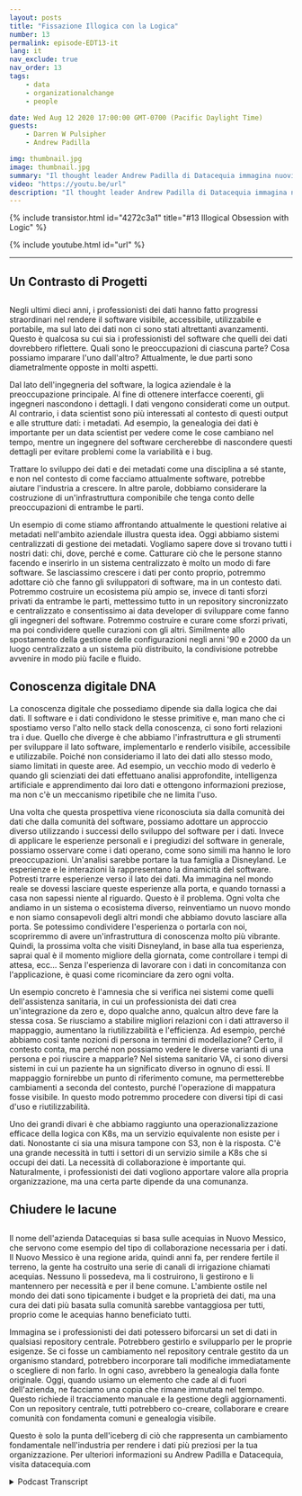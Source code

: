 ```yaml
---
layout: posts
title: "Fissazione Illogica con la Logica"
number: 13
permalink: episode-EDT13-it
lang: it
nav_exclude: true
nav_order: 13
tags:
    - data
    - organizationalchange
    - people

date: Wed Aug 12 2020 17:00:00 GMT-0700 (Pacific Daylight Time)
guests:
    - Darren W Pulsipher
    - Andrew Padilla

img: thumbnail.jpg
image: thumbnail.jpg
summary: "Il thought leader Andrew Padilla di Datacequia immagina nuovi sviluppi nella gestione dei dati e nella collaborazione che consentirebbero ai dati di avanzare come il software in termini di visibilità, accessibilità, usabilità e portabilità. Egli illustra come un'infrastruttura componibile potrebbe affrontare le preoccupazioni degli ingegneri del software e dei data scientist."
video: "https://youtu.be/url"
description: "Il thought leader Andrew Padilla di Datacequia immagina nuovi sviluppi nella gestione dei dati e nella collaborazione che consentirebbero ai dati di avanzare come il software in termini di visibilità, accessibilità, usabilità e portabilità. Egli illustra come un'infrastruttura componibile potrebbe affrontare le preoccupazioni degli ingegneri del software e dei data scientist."
---
```


<div>
{% include transistor.html id="4272c3a1" title="#13 Illogical Obsession with Logic" %}

{% include youtube.html id="url" %}
</div>

---

## Un Contrasto di Progetti <h2>

Negli ultimi dieci anni, i professionisti dei dati hanno fatto progressi straordinari nel rendere il software visibile, accessibile, utilizzabile e portabile, ma sul lato dei dati non ci sono stati altrettanti avanzamenti. Questo è qualcosa su cui sia i professionisti del software che quelli dei dati dovrebbero riflettere. Quali sono le preoccupazioni di ciascuna parte? Cosa possiamo imparare l'uno dall'altro? Attualmente, le due parti sono diametralmente opposte in molti aspetti.

Dal lato dell'ingegneria del software, la logica aziendale è la preoccupazione principale. Al fine di ottenere interfacce coerenti, gli ingegneri nascondono i dettagli. I dati vengono considerati come un output. Al contrario, i data scientist sono più interessati al contesto di questi output e alle strutture dati: i metadati. Ad esempio, la genealogia dei dati è importante per un data scientist per vedere come le cose cambiano nel tempo, mentre un ingegnere del software cercherebbe di nascondere questi dettagli per evitare problemi come la variabilità e i bug.

Trattare lo sviluppo dei dati e dei metadati come una disciplina a sé stante, e non nel contesto di come facciamo attualmente software, potrebbe aiutare l'industria a crescere. In altre parole, dobbiamo considerare la costruzione di un'infrastruttura componibile che tenga conto delle preoccupazioni di entrambe le parti.

Un esempio di come stiamo affrontando attualmente le questioni relative ai metadati nell'ambito aziendale illustra questa idea. Oggi abbiamo sistemi centralizzati di gestione dei metadati. Vogliamo sapere dove si trovano tutti i nostri dati: chi, dove, perché e come. Catturare ciò che le persone stanno facendo e inserirlo in un sistema centralizzato è molto un modo di fare software. Se lasciassimo crescere i dati per conto proprio, potremmo adottare ciò che fanno gli sviluppatori di software, ma in un contesto dati. Potremmo costruire un ecosistema più ampio se, invece di tanti sforzi privati da entrambe le parti, mettessimo tutto in un repository sincronizzato e centralizzato e consentissimo ai data developer di sviluppare come fanno gli ingegneri del software. Potremmo costruire e curare come sforzi privati, ma poi condividere quelle curazioni con gli altri. Similmente allo spostamento della gestione delle configurazioni negli anni '90 e 2000 da un luogo centralizzato a un sistema più distribuito, la condivisione potrebbe avvenire in modo più facile e fluido.

## Conoscenza digitale DNA

La conoscenza digitale che possediamo dipende sia dalla logica che dai dati. Il software e i dati condividono le stesse primitive e, man mano che ci spostiamo verso l'alto nello stack della conoscenza, ci sono forti relazioni tra i due. Quello che diverge è che abbiamo l'infrastruttura e gli strumenti per sviluppare il lato software, implementarlo e renderlo visibile, accessibile e utilizzabile. Poiché non consideriamo il lato dei dati allo stesso modo, siamo limitati in queste aree. Ad esempio, un vecchio modo di vederlo è quando gli scienziati dei dati effettuano analisi approfondite, intelligenza artificiale e apprendimento dai loro dati e ottengono informazioni preziose, ma non c'è un meccanismo ripetibile che ne limita l'uso.

Una volta che questa prospettiva viene riconosciuta sia dalla comunità dei dati che dalla comunità del software, possiamo adottare un approccio diverso utilizzando i successi dello sviluppo del software per i dati. Invece di applicare le esperienze personali e i pregiudizi del software in generale, possiamo osservare come i dati operano, come sono simili ma hanno le loro preoccupazioni. Un'analisi sarebbe portare la tua famiglia a Disneyland. Le esperienze e le interazioni là rappresentano la dinamicità del software. Potresti trarre esperienze verso il lato dei dati. Ma immagina nel mondo reale se dovessi lasciare queste esperienze alla porta, e quando tornassi a casa non sapessi niente al riguardo. Questo è il problema. Ogni volta che andiamo in un sistema o ecosistema diverso, reinventiamo un nuovo mondo e non siamo consapevoli degli altri mondi che abbiamo dovuto lasciare alla porta. Se potessimo condividere l'esperienza o portarla con noi, scopriremmo di avere un'infrastruttura di conoscenza molto più vibrante. Quindi, la prossima volta che visiti Disneyland, in base alla tua esperienza, saprai qual è il momento migliore della giornata, come controllare i tempi di attesa, ecc... Senza l'esperienza di lavorare con i dati in concomitanza con l'applicazione, è quasi come ricominciare da zero ogni volta.

Un esempio concreto è l'amnesia che si verifica nei sistemi come quelli dell'assistenza sanitaria, in cui un professionista dei dati crea un'integrazione da zero e, dopo qualche anno, qualcun altro deve fare la stessa cosa. Se riusciamo a stabilire migliori relazioni con i dati attraverso il mappaggio, aumentano la riutilizzabilità e l'efficienza. Ad esempio, perché abbiamo così tante nozioni di persona in termini di modellazione? Certo, il contesto conta, ma perché non possiamo vedere le diverse varianti di una persona e poi riuscire a mapparle? Nel sistema sanitario VA, ci sono diversi sistemi in cui un paziente ha un significato diverso in ognuno di essi. Il mappaggio fornirebbe un punto di riferimento comune, ma permetterebbe cambiamenti a seconda del contesto, purché l'operazione di mappatura fosse visibile. In questo modo potremmo procedere con diversi tipi di casi d'uso e riutilizzabilità.

Uno dei grandi divari è che abbiamo raggiunto una operazionalizzazione efficace della logica con K8s, ma un servizio equivalente non esiste per i dati. Nonostante ci sia una misura tampone con S3, non è la risposta. C'è una grande necessità in tutti i settori di un servizio simile a K8s che si occupi dei dati. La necessità di collaborazione è importante qui. Naturalmente, i professionisti dei dati vogliono apportare valore alla propria organizzazione, ma una certa parte dipende da una comunanza.

## Chiudere le lacune <h2>

Il nome dell'azienda Datacequias si basa sulle acequias in Nuovo Messico, che servono come esempio del tipo di collaborazione necessaria per i dati. Il Nuovo Messico è una regione arida, quindi anni fa, per rendere fertile il terreno, la gente ha costruito una serie di canali di irrigazione chiamati acequias. Nessuno li possedeva, ma li costruirono, li gestirono e li mantennero per necessità e per il bene comune. L'ambiente ostile nel mondo dei dati sono tipicamente i budget e la proprietà dei dati, ma una cura dei dati più basata sulla comunità sarebbe vantaggiosa per tutti, proprio come le acequias hanno beneficiato tutti.

Immagina se i professionisti dei dati potessero biforcarsi un set di dati in qualsiasi repository centrale. Potrebbero gestirlo e svilupparlo per le proprie esigenze. Se ci fosse un cambiamento nel repository centrale gestito da un organismo standard, potrebbero incorporare tali modifiche immediatamente o scegliere di non farlo. In ogni caso, avrebbero la genealogia dalla fonte originale. Oggi, quando usiamo un elemento che cade al di fuori dell'azienda, ne facciamo una copia che rimane immutata nel tempo. Questo richiede il tracciamento manuale e la gestione degli aggiornamenti. Con un repository centrale, tutti potrebbero co-creare, collaborare e creare comunità con fondamenta comuni e genealogia visibile.

Questo è solo la punta dell'iceberg di ciò che rappresenta un cambiamento fondamentale nell'industria per rendere i dati più preziosi per la tua organizzazione. Per ulteriori informazioni su Andrew Padilla e Datacequia, visita datacequia.com



<details>
<summary> Podcast Transcript </summary>

<p></p>

</details>
